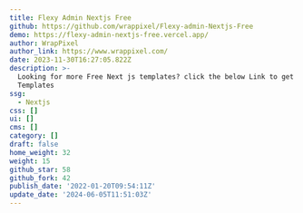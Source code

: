 ```yaml
---
title: Flexy Admin Nextjs Free
github: https://github.com/wrappixel/Flexy-admin-Nextjs-Free
demo: https://flexy-admin-nextjs-free.vercel.app/
author: WrapPixel
author_link: https://www.wrappixel.com/
date: 2023-11-30T16:27:05.822Z
description: >-
  Looking for more Free Next js templates? click the below Link to get More free
  Templates
ssg:
  - Nextjs
css: []
ui: []
cms: []
category: []
draft: false
home_weight: 32
weight: 15
github_star: 58
github_fork: 42
publish_date: '2022-01-20T09:54:11Z'
update_date: '2024-06-05T11:51:03Z'
---
```

